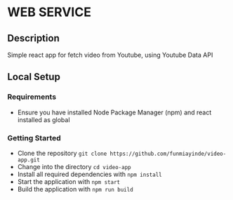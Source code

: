 # WEB SERVICE

## Description
Simple react app for fetch video from Youtube, using Youtube Data API

## Local Setup

### Requirements

- Ensure you have installed Node Package Manager (npm) and react installed as global


### Getting Started
- Clone the repository `git clone https://github.com/funmiayinde/video-app.git`
- Change into the directory `cd video-app`
- Install all required dependencies with `npm install`
- Start the application with `npm start`
- Build the application with `npm run build`